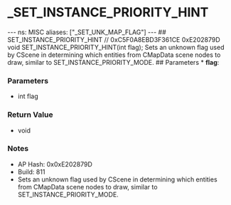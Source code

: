 # _SET_INSTANCE_PRIORITY_HINT

--- ns: MISC aliases: ["_SET_UNK_MAP_FLAG"] --- ## SET_INSTANCE_PRIORITY_HINT  // 0xC5F0A8EBD3F361CE 0xE202879D void SET_INSTANCE_PRIORITY_HINT(int flag);  Sets an unknown flag used by CScene in determining which entities from CMapData scene nodes to draw, similar to SET_INSTANCE_PRIORITY_MODE.  ## Parameters * **flag**:

### Parameters
* int flag

### Return Value
* void

### Notes
* AP Hash: 0x0xE202879D
* Build: 811
* Sets an unknown flag used by CScene in determining which entities from CMapData scene nodes to draw, similar to SET_INSTANCE_PRIORITY_MODE.

